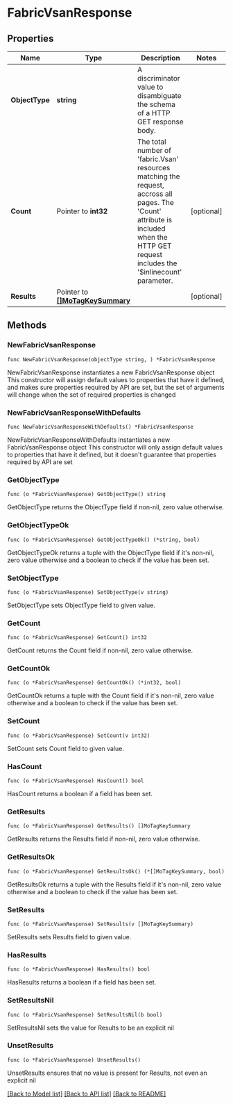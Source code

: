 # FabricVsanResponse

## Properties

Name | Type | Description | Notes
------------ | ------------- | ------------- | -------------
**ObjectType** | **string** | A discriminator value to disambiguate the schema of a HTTP GET response body. | 
**Count** | Pointer to **int32** | The total number of &#39;fabric.Vsan&#39; resources matching the request, accross all pages. The &#39;Count&#39; attribute is included when the HTTP GET request includes the &#39;$inlinecount&#39; parameter. | [optional] 
**Results** | Pointer to [**[]MoTagKeySummary**](MoTagKeySummary.md) |  | [optional] 

## Methods

### NewFabricVsanResponse

`func NewFabricVsanResponse(objectType string, ) *FabricVsanResponse`

NewFabricVsanResponse instantiates a new FabricVsanResponse object
This constructor will assign default values to properties that have it defined,
and makes sure properties required by API are set, but the set of arguments
will change when the set of required properties is changed

### NewFabricVsanResponseWithDefaults

`func NewFabricVsanResponseWithDefaults() *FabricVsanResponse`

NewFabricVsanResponseWithDefaults instantiates a new FabricVsanResponse object
This constructor will only assign default values to properties that have it defined,
but it doesn't guarantee that properties required by API are set

### GetObjectType

`func (o *FabricVsanResponse) GetObjectType() string`

GetObjectType returns the ObjectType field if non-nil, zero value otherwise.

### GetObjectTypeOk

`func (o *FabricVsanResponse) GetObjectTypeOk() (*string, bool)`

GetObjectTypeOk returns a tuple with the ObjectType field if it's non-nil, zero value otherwise
and a boolean to check if the value has been set.

### SetObjectType

`func (o *FabricVsanResponse) SetObjectType(v string)`

SetObjectType sets ObjectType field to given value.


### GetCount

`func (o *FabricVsanResponse) GetCount() int32`

GetCount returns the Count field if non-nil, zero value otherwise.

### GetCountOk

`func (o *FabricVsanResponse) GetCountOk() (*int32, bool)`

GetCountOk returns a tuple with the Count field if it's non-nil, zero value otherwise
and a boolean to check if the value has been set.

### SetCount

`func (o *FabricVsanResponse) SetCount(v int32)`

SetCount sets Count field to given value.

### HasCount

`func (o *FabricVsanResponse) HasCount() bool`

HasCount returns a boolean if a field has been set.

### GetResults

`func (o *FabricVsanResponse) GetResults() []MoTagKeySummary`

GetResults returns the Results field if non-nil, zero value otherwise.

### GetResultsOk

`func (o *FabricVsanResponse) GetResultsOk() (*[]MoTagKeySummary, bool)`

GetResultsOk returns a tuple with the Results field if it's non-nil, zero value otherwise
and a boolean to check if the value has been set.

### SetResults

`func (o *FabricVsanResponse) SetResults(v []MoTagKeySummary)`

SetResults sets Results field to given value.

### HasResults

`func (o *FabricVsanResponse) HasResults() bool`

HasResults returns a boolean if a field has been set.

### SetResultsNil

`func (o *FabricVsanResponse) SetResultsNil(b bool)`

 SetResultsNil sets the value for Results to be an explicit nil

### UnsetResults
`func (o *FabricVsanResponse) UnsetResults()`

UnsetResults ensures that no value is present for Results, not even an explicit nil

[[Back to Model list]](../README.md#documentation-for-models) [[Back to API list]](../README.md#documentation-for-api-endpoints) [[Back to README]](../README.md)


